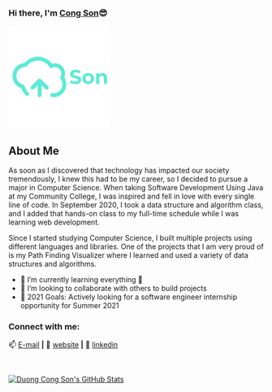 ### Hi there, I'm [Cong Son][website]😎
[![Website](https://github.com/CongSon01/CongSon01/blob/6c297d88aa55f171f604ee7824afc784917f14b0/iconLogo.png)](https://congson01.github.io/duongcongsonCV/)

## About Me
As soon as I discovered that technology has impacted our society tremendously, I knew this had to be my career, so I decided to pursue a major in Computer Science. When taking Software Development Using Java at my Community College, I was inspired and fell in love with every single line of code. In September 2020, I took a data structure and algorithm class, and I added that hands-on class to my full-time schedule while I was learning web development.

Since I started studying Computer Science, I built multiple projects using different languages and libraries. One of the projects that I am very proud of is my Path Finding Visualizer where I learned and used a variety of data structures and algorithms.

- 🌱 I’m currently learning everything 🤣
- 👯 I’m looking to collaborate with others to build projects
- 🥅 2021 Goals: Actively looking for a software engineer internship opportunity for Summer 2021

### Connect with me:

📫 [E-mail](mailto:duongcongson01@gmail.com) **|** 
🏡 [website][website] **|** 
👔 [linkedin][linkedin]

<br />

[![Duong Cong Son's GitHub Stats](https://github-readme-stats.anuraghazra1.vercel.app/api?username=CongSon01&show_icons=true&title_color=fff&icon_color=F2BDFF&text_color=9f9f9f&bg_color=151515)](https://github-readme-stats.vercel.app/api?username=CongSon01)

[website]: https://congson01.github.io/duongcongsonCV/
[linkedin]: https://www.linkedin.com/in/dcson01/
